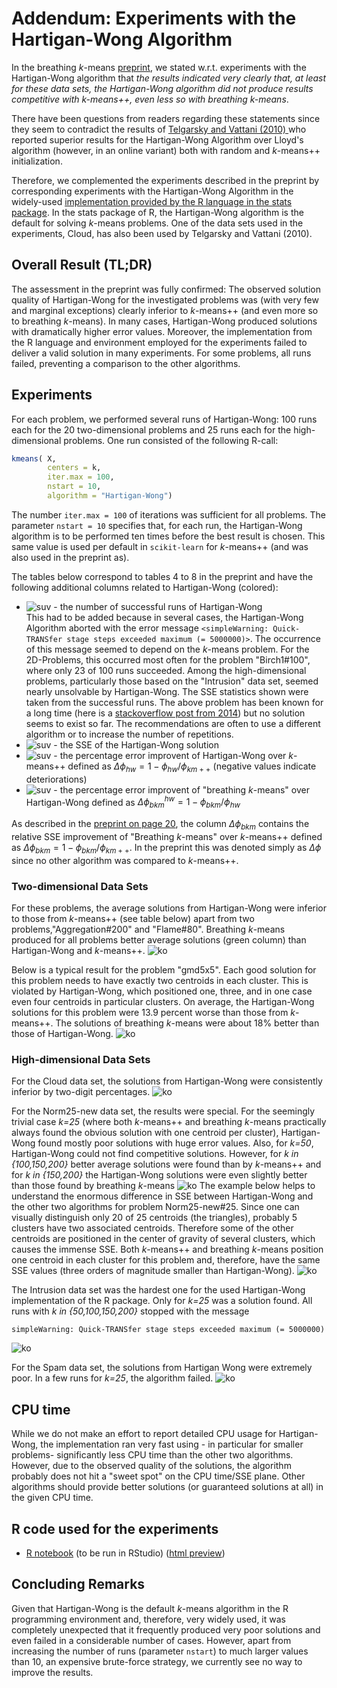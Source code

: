 # Addendum: Experiments with  the Hartigan-Wong Algorithm

In the breathing *k*-means [preprint](https://arxiv.org/abs/2006.15666v3), we stated w.r.t. experiments with the Hartigan-Wong algorithm that *the results indicated
very clearly that, at least for these data sets, the Hartigan-Wong algorithm did not produce
results competitive with *k*-means++, even less so with breathing *k*-means*.

There have been questions from readers regarding these statements since they seem to contradict the results of [Telgarsky and Vattani (2010) ](http://proceedings.mlr.press/v9/telgarsky10a/telgarsky10a.pdf)  who reported superior results for the Hartigan-Wong Algorithm over Lloyd's algorithm (however, in an online variant) both with random and *k*-means++ initialization.

Therefore, we complemented the experiments described in the preprint by corresponding experiments with the Hartigan-Wong Algorithm in the widely-used [implementation provided by the R language in the stats package](https://www.rdocumentation.org/packages/stats/versions/3.6.2/topics/kmeans). In the stats package of R, the Hartigan-Wong algorithm is the default for solving *k*-means problems. One of the data sets used in the experiments, Cloud, has also been used by Telgarsky and Vattani (2010).
## Overall Result (TL;DR)
The assessment in the preprint was fully confirmed: The observed solution quality of Hartigan-Wong for the investigated problems was (with very few and marginal exceptions) clearly inferior to *k*-means++ (and even more so to breathing *k*-means). In many cases, Hartigan-Wong produced solutions with dramatically higher error values. Moreover, the implementation from the R language and environment employed for the experiments failed to deliver a valid solution in many experiments. For some problems, all runs failed, preventing a comparison to the other algorithms. 

## Experiments
For each problem, we performed several runs of Hartigan-Wong: 100 runs each for the 20 two-dimensional problems and 25 runs each for the high-dimensional problems. One run consisted of the following R-call:

```R
kmeans( X,
        centers = k,
        iter.max = 100,
        nstart = 10,
        algorithm = "Hartigan-Wong")
```

The number ```iter.max = 100``` of iterations was sufficient for all problems. The parameter ```nstart = 10``` specifies that, for each run, the Hartigan-Wong algorithm is to be performed ten times before the best result is chosen. This same value is used per default in ```scikit-learn``` for *k*-means++ (and was also used in the preprint as).

The tables below correspond to tables 4 to 8 in the preprint and have the following additional columns related to Hartigan-Wong (colored):

* ![suv](./img/success.png) - the number of successful runs of Hartigan-Wong<br>This had to be added because in several cases, the Hartigan-Wong Algorithm aborted with the error message ```<simpleWarning: Quick-TRANSfer stage steps exceeded maximum (= 5000000)>```. The occurrence of this message seemed to depend on the *k*-means problem. For the 2D-Problems, this occurred most often for the problem "Birch1#100", where only 23 of 100 runs succeeded. Among the high-dimensional problems, particularly those based on the "Intrusion" data set, seemed nearly unsolvable by Hartigan-Wong. The SSE statistics shown were taken from the successful runs. The above problem has been known for a long time (here is a [stackoverflow post from 2014](https://stackoverflow.com/questions/21382681/kmeans-quick-transfer-stage-steps-exceeded-maximum)) but no solution seems to exist so far. The recommendations are often to use a different algorithm or to increase the number of repetitions.
* ![suv](./img/phi_hw.png) - the SSE of the Hartigan-Wong solution
* ![suv](./img/delta_phi_hw.png) - the percentage error improvent of Hartigan-Wong over *k*-means++ defined as $\Delta\phi_{hw} = 1 - \phi_{hw}/\phi_{km++}$ (negative values indicate deteriorations)
* ![suv](./img/delta_phi_hw_bkm.png) - the percentage error improvent of "breathing *k*-means" over Hartigan-Wong defined as $\Delta\phi^{hw}_{bkm} = 1 - \phi_{bkm}/\phi_{hw}$ 

As described in the [preprint on page 20](https://arxiv.org/pdf/2006.15666.pdf#page=20), the column $\Delta\phi_{bkm}$ contains the relative SSE improvement of "Breathing *k*-means" over *k*-means++ defined as $\Delta\phi_{bkm} = 1 - \phi_{bkm}/\phi_{km++}$. In the preprint this was denoted simply as 
$\Delta\phi$ since no other algorithm was compared to *k*-means++.

### Two-dimensional Data Sets
For these problems, the average solutions from Hartigan-Wong were inferior to those from *k*-means++ (see table below) apart from two problems,"Aggregation#200" and "Flame#80". Breathing *k*-means produced for all problems better average solutions (green column) than Hartigan-Wong and *k*-means++.
![ko](./img/table2D.png)



Below is a typical result for the problem "gmd5x5". Each good solution for this problem needs to have exactly two centroids in each cluster. This is violated by Hartigan-Wong, which positioned one, three, and in one case even four centroids in particular clusters. On average, the Hartigan-Wong solutions for this problem were 13.9 percent worse than those from *k*-means++. The solutions of breathing *k*-means were about 18% better than those of Hartigan-Wong.
![ko](./img/gmd5x5.png)
### High-dimensional Data Sets

For the Cloud data set, the solutions from Hartigan-Wong were consistently inferior by two-digit percentages.
![ko](./img/tableCloud.png)

For the Norm25-new data set, the results were special. For the seemingly trivial case *k=25* (where both *k*-means++ and breathing *k*-means practically always found the obvious solution with one centroid per cluster), Hartigan-Wong found mostly poor solutions with huge error values. Also, for *k=50*, Hartigan-Wong could not find competitive solutions. However, for *k in {100,150,200}* better average solutions were found than by *k*-means++ and for *k in {150,200}* the Hartigan-Wong solutions were even slightly better than those found by breathing *k*-means
![ko](./img/tableNorm25-new.png)
The example below helps to understand the enormous difference in SSE between Hartigan-Wong and the other two algorithms for problem Norm25-new#25. Since one can visually distinguish only 20 of 25 centroids (the triangles), probably 5 clusters have two associated centroids. Therefore some of the other centroids are positioned in the center of gravity of several clusters, which causes the immense SSE. Both *k*-means++ and breathing *k*-means position one centroid in each cluster for this problem and, therefore, have the same SSE values (three orders of magnitude smaller than Hartigan-Wong).
![ko](./img/Norm25-new.png)

The Intrusion data set was the hardest one for the used Hartigan-Wong implementation of the R package. Only for *k=25* was a solution found. All runs with *k in {50,100,150,200}* stopped with the message

```
simpleWarning: Quick-TRANSfer stage steps exceeded maximum (= 5000000)
```
![ko](./img/tableIntrusion.png)

For the Spam data set, the solutions from Hartigan Wong were extremely poor. In a few runs for *k=25*, the algorithm failed.
![ko](./img/tableSpam.png)

## CPU time 
While we do not make an effort to report detailed CPU usage for Hartigan-Wong, the implementation ran very fast using - in particular for smaller problems- significantly less CPU time than the other two algorithms. However, due to the observed quality of the solutions, the algorithm probably does not hit a "sweet spot" on the CPU time/SSE plane. Other algorithms should provide better solutions (or guaranteed solutions at all) in the given CPU time.

## R code used for the experiments

- [R notebook](./hartigan_experiments.Rmd) (to be run in RStudio) ([html preview](https://htmlpreview.github.io/?https://github.com/gittar/breathing-k-means/blob/master/HartiganWong/hartigan_experiments.nb.html))

## Concluding Remarks

Given that Hartigan-Wong is the default *k*-means algorithm in the R programming environment and, therefore, very widely used, it was completely unexpected that it frequently produced very poor solutions and even failed in a considerable number of cases. However, apart from increasing the number of runs (parameter ```nstart```) to much larger values than 10, an expensive brute-force strategy, we currently see no way to improve the results.
